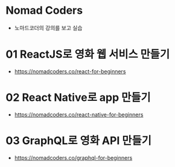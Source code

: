 # Nomad Coders
- 노마드코더의 강의를 보고 실습
# 01 ReactJS로 영화 웹 서비스 만들기
- https://nomadcoders.co/react-for-beginners

# 02 React Native로 app 만들기
- https://nomadcoders.co/react-native-for-beginners

# 03 GraphQL로 영화 API 만들기
- https://nomadcoders.co/graphql-for-beginners
